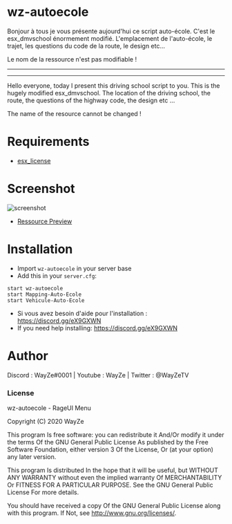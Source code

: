 # wz-autoecole

Bonjour à tous je vous présente aujourd'hui ce script auto-école. C'est le esx_dmvschool énormement modifié. L'emplacement de l'auto-école, le trajet, les questions du code de la route, le design etc...

Le nom de la ressource n'est pas modifiable !

-----------------------------------------------------
-----------------------------------------------------

Hello everyone, today I present this driving school script to you. This is the hugely modified esx_dmvschool. The location of the driving school, the route, the questions of the highway code, the design etc ...

The name of the resource cannot be changed !

# Requirements

- [esx_license](https://github.com/gregos1810/esx_license) 

# Screenshot

![screenshot](https://media.discordapp.net/attachments/723280320450920480/748214012390539437/unknown.png?width=903&height=684)

 - [Ressource Preview](https://www.youtube.com/watch?v=GxfCXD9Jw-U&feature=youtu.be) 

# Installation
- Import `wz-autoecole` in your server base
- Add this in your `server.cfg`:

```
start wz-autoecole
start Mapping-Auto-Ecole
start Vehicule-Auto-Ecole
```
- Si vous avez besoin d'aide pour l'installation : https://discord.gg/eX9GXWN
- If you need help installing: https://discord.gg/eX9GXWN

# Author 
Discord : WayZe#0001 | Youtube : WayZe | Twitter : @WayZeTV

### License
wz-autoecole - RageUI Menu

Copyright (C) 2020 WayZe

This program Is free software: you can redistribute it And/Or modify it under the terms Of the GNU General Public License As published by the Free Software Foundation, either version 3 Of the License, Or (at your option) any later version.

This program Is distributed In the hope that it will be useful, but WITHOUT ANY WARRANTY without even the implied warranty Of MERCHANTABILITY Or FITNESS FOR A PARTICULAR PURPOSE. See the GNU General Public License For more details.

You should have received a copy Of the GNU General Public License along with this program. If Not, see http://www.gnu.org/licenses/.
